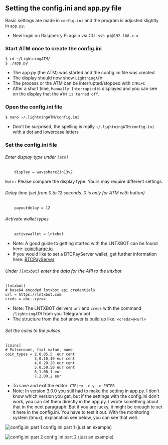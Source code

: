 ##  Setting the config.ini and app.py file

Basic settings are made in `config.ini` and the program is adjusted slightly in `app.py`.

- New login on Raspberry Pi again via CLI: `ssh pi@192.168.x.x`

### Start ATM once to create the config.ini

```
$ cd ~/LightningATM/
$ ./app.py
```

- The app.py (the ATM) was started and the config.ini file was created
- The display should now show `LightningATM`
- The process or the ATM can be interrupted/stopped with `CTRL+C`
- After a short time, `Manually Interrupted` is displayed and you can see on the display that the `ATM is turned off`.

### Open the config.ini file

```
$ nano ~/.lightningATM/config.ini
```

- Don't be surprised, the spelling is really `~/.lightningATM/config.ini` with a dot and lowercase letters

### Set the config.ini file

###### Enter display type under `[atm]`

```
	display = waveshare2in13v2
```
`Note:` Please compare the display type. Yours may require different settings.

###### Delay time (set from 0 to 12 seconds. 0 is only for ATM with button)

```
	payoutdelay = 12 
```

###### Activate wallet types

```
	activewallet = lntxbot
```

-   Note: A good guide to getting started with the LNTXBOT can be found here: [coincharge.io](https://coincharge.io/en/lntxbot-telegram-lightning-wallet/)
- If you would like to set a BTCPayServer wallet, get further information here: [BTCPayServer](https://docs.lightningatm.me/lightningatm-setup/wallet-setup/lnd_btcpay)

###### Under `[lntxbot]` enter the data for the API to the lntxbot

```
[lntxbot]
# base64 encoded lntxbot api credentials
url = https://lntxbot.com
creds = abc..xyz==
```
  
- Note: The LNTXBOT delivers `url` and `creds` with the command `/lightningATM` from you Telegram bot
- The structure from the bot answer is build up like: `<creds>@<url>`

###### Set the coins to the pulses

```
[coins]
# Pulsecount, fiat value, name
coin_types = 2,0.05,5  eur cent
             3,0.10,10 eur cent
             4,0.20,20 eur cent
             5,0.50,50 eur cent
             6,1.00,1 eur
             7,2.00,2 eur
```

- To save and exit the editor: `CTRL+x -> y -> ENTER`
- Note: In version 3.0.0 you still had to make the setting in app.py. I don't know which version you get, but if the settings with the config.ini don't work, you can set them directly in the app.py. I wrote something about that in the next paragraph. But if you are lucky, it might be enough to set it here in the config.ini. You have to test it out. With the monitoring system (tmux), explanation see below, you can see that well.


![config.ini part 1](https://i.imgur.com/ljIeZj4.png)
config.ini part 1 (just an example)

![config.ini part 2](https://i.imgur.com/YtXtSZC.png)
config.ini part 2 (just an example)










